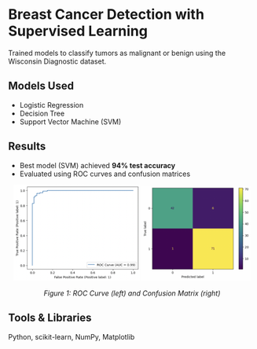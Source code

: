 # Breast Cancer Detection with Supervised Learning

Trained models to classify tumors as malignant or benign using the Wisconsin Diagnostic dataset.

## Models Used
- Logistic Regression
- Decision Tree
- Support Vector Machine (SVM)

## Results
- Best model (SVM) achieved **94% test accuracy**
- Evaluated using ROC curves and confusion matrices

<p align="center">
  <img src="ROC.png" width="51%" alt="ROC Curve">
  <img src="CM.png" width="44%" alt="Confusion Matrix">
</p>

<p align="center">
  <em>Figure 1: ROC Curve (left) and Confusion Matrix (right)</em>
</p>

## Tools & Libraries
Python, scikit-learn, NumPy, Matplotlib
